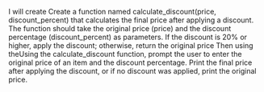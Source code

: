 I will create Create a function named calculate_discount(price, discount_percent) that calculates the final price after applying a discount. The function should take the original price (price) and the discount percentage (discount_percent) as parameters. If the discount is 20% or higher, apply the discount; otherwise, return the original price
Then using theUsing the calculate_discount function, prompt the user to enter the original price of an item and the discount percentage. Print the final price after applying the discount, or if no discount was applied, print the original price.
